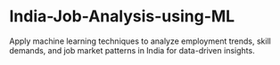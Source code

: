 # India-Job-Analysis-using-ML
Apply machine learning techniques to analyze employment trends, skill demands, and job market patterns in India for data-driven insights.
